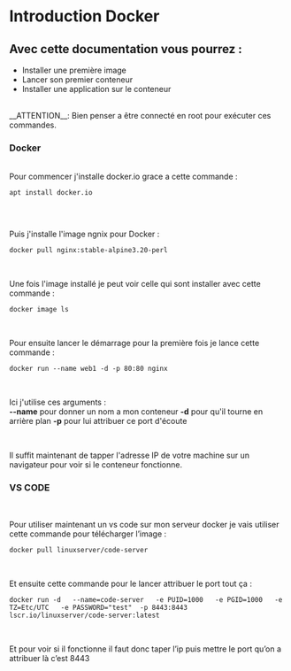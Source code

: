 # Introduction Docker

## Avec cette documentation vous pourrez :

* Installer une première image
* Lancer son premier conteneur
* Installer une application sur le conteneur
<br>
__ATTENTION__: Bien penser a être connecté en root pour exécuter ces commandes.

### Docker
<br>
Pour commencer j'installe docker.io grace a cette commande :


``` 
apt install docker.io
    
```
<br>

Puis j'installe l'image ngnix pour Docker :

``` 
docker pull nginx:stable-alpine3.20-perl

````

<br>

Une fois l'image installé je peut voir celle qui sont installer avec cette commande :

````
docker image ls

````

<br>


Pour ensuite lancer le démarrage pour la première fois je lance cette commande : 

````
docker run --name web1 -d -p 80:80 nginx

````

<br>

Ici j'utilise ces arguments :
<br>
 __--name__ pour donner un nom a mon conteneur 
__-d__ pour qu'il tourne en arrière plan 
__-p__ pour lui attribuer ce port d'écoute

<br>


Il suffit maintenant de tapper l'adresse IP de votre machine sur un navigateur pour voir si le conteneur fonctionne.


### VS CODE
<BR>

Pour utiliser maintenant un vs code sur mon serveur docker je vais utiliser cette commande pour télécharger l’image :

````
docker pull linuxserver/code-server

````
<br>

Et ensuite cette commande pour le lancer attribuer le port tout ça :

````
docker run -d   --name=code-server   -e PUID=1000   -e PGID=1000   -e TZ=Etc/UTC   -e PASSWORD="test"  -p 8443:8443   lscr.io/linuxserver/code-server:latest

`````

<br>

Et pour voir si il fonctionne il faut donc taper l’ip puis mettre le port qu’on a attribuer là c’est 8443